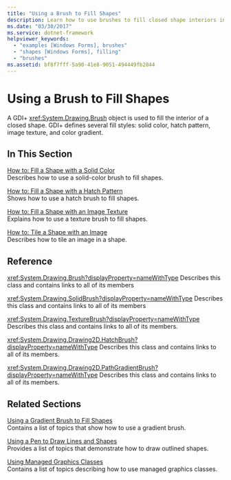 ```yaml
---
title: "Using a Brush to Fill Shapes"
description: Learn how to use brushes to fill closed shape interiors in GDI+ with a selection of topics and tutorials.
ms.date: "03/30/2017"
ms.service: dotnet-framework
helpviewer_keywords: 
  - "examples [Windows Forms], brushes"
  - "shapes [Windows Forms], filling"
  - "brushes"
ms.assetid: bf8f7fff-5a90-41e8-9051-494449fb2844
---
```

# Using a Brush to Fill Shapes

A GDI+ <xref:System.Drawing.Brush> object is used to fill the interior of a closed shape. GDI+ defines several fill styles: solid color, hatch pattern, image texture, and color gradient.

## In This Section

[How to: Fill a Shape with a Solid Color](how-to-fill-a-shape-with-a-solid-color.md)\
Describes how to use a solid-color brush to fill shapes.

[How to: Fill a Shape with a Hatch Pattern](how-to-fill-a-shape-with-a-hatch-pattern.md)\
Shows how to use a hatch brush to fill shapes.

[How to: Fill a Shape with an Image Texture](how-to-fill-a-shape-with-an-image-texture.md)\
Explains how to use a texture brush to fill shapes.

[How to: Tile a Shape with an Image](how-to-tile-a-shape-with-an-image.md)\
Describes how to tile an image in a shape.

## Reference

<xref:System.Drawing.Brush?displayProperty=nameWithType>
Describes this class and contains links to all of its members

<xref:System.Drawing.SolidBrush?displayProperty=nameWithType>
Describes this class and contains links to all of its members

<xref:System.Drawing.TextureBrush?displayProperty=nameWithType>
Describes this class and contains links to all of its members.

<xref:System.Drawing.Drawing2D.HatchBrush?displayProperty=nameWithType>
Describes this class and contains links to all of its members.

<xref:System.Drawing.Drawing2D.PathGradientBrush?displayProperty=nameWithType>
Describes this class and contains links to all of its members.

## Related Sections

[Using a Gradient Brush to Fill Shapes](using-a-gradient-brush-to-fill-shapes.md)\
Contains a list of topics that show how to use a gradient brush.

[Using a Pen to Draw Lines and Shapes](using-a-pen-to-draw-lines-and-shapes.md)\
Provides a list of topics that demonstrate how to draw outlined shapes.

[Using Managed Graphics Classes](using-managed-graphics-classes.md)\
Contains a list of topics describing how to use managed graphics classes.

